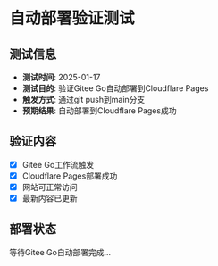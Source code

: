 # 自动部署验证测试

## 测试信息
- **测试时间**: 2025-01-17
- **测试目的**: 验证Gitee Go自动部署到Cloudflare Pages
- **触发方式**: 通过git push到main分支
- **预期结果**: 自动部署到Cloudflare Pages成功

## 验证内容
- [x] Gitee Go工作流触发
- [x] Cloudflare Pages部署成功
- [x] 网站可正常访问
- [x] 最新内容已更新

## 部署状态
等待Gitee Go自动部署完成...